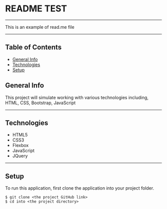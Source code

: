 # README TEST
<hr>
This is an example of read.me file
<hr>

## Table of Contents
* [General Info](#general-info)
* [Technologies](#technologies)
* [Setup](#Setup)


## <div id="general-info">General Info</div>
This project will simulate working with various technologies including, HTML, CSS, Bootstrap, JavaScript
<hr>

## <div id="technologies">Technologies</div>
* HTML5
* CSS3
* Flexbox
* JavaScript
* JQuery
<hr>

## <div id="setup">Setup</div>
To run this application, first clone the application into your project folder. 
```
$ git clone <the project GitHub link>
$ cd into <the project directory>
```